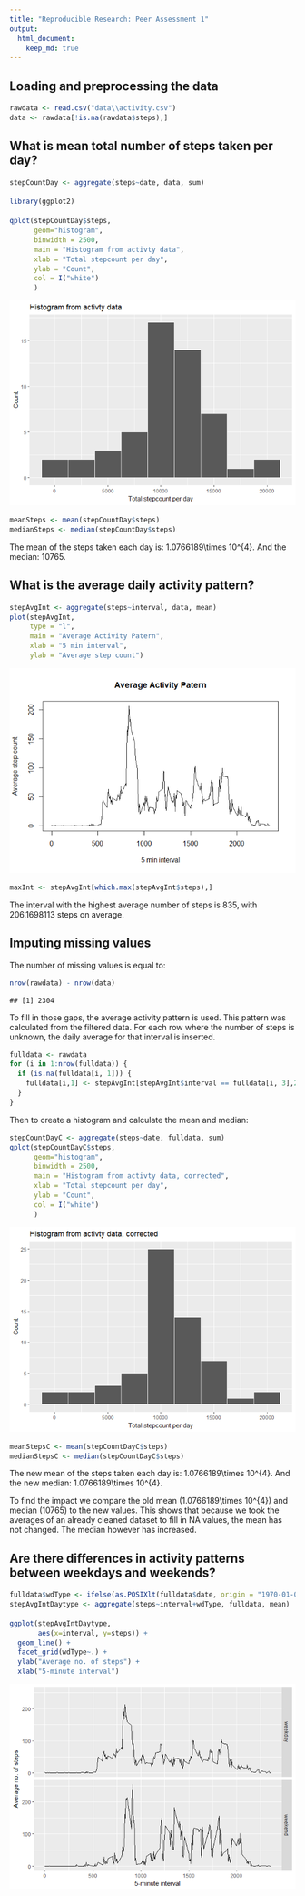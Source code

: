 ```yaml
---
title: "Reproducible Research: Peer Assessment 1"
output: 
  html_document:
    keep_md: true
---
```




## Loading and preprocessing the data


```r
rawdata <- read.csv("data\\activity.csv")
data <- rawdata[!is.na(rawdata$steps),]
```


## What is mean total number of steps taken per day?

```r
stepCountDay <- aggregate(steps~date, data, sum)

library(ggplot2)

qplot(stepCountDay$steps,
      geom="histogram",
      binwidth = 2500,
      main = "Histogram from activty data",
      xlab = "Total stepcount per day",
      ylab = "Count",
      col = I("white")
      )
```

![](PA1_template_files/figure-html/unnamed-chunk-2-1.png)<!-- -->

```r
meanSteps <- mean(stepCountDay$steps)
medianSteps <- median(stepCountDay$steps)
```

The mean of the steps taken each day is: 1.0766189\times 10^{4}.
And the median: 10765.


## What is the average daily activity pattern?

```r
stepAvgInt <- aggregate(steps~interval, data, mean)
plot(stepAvgInt,
     type = "l",
     main = "Average Activity Patern",
     xlab = "5 min interval",
     ylab = "Average step count")
```

![](PA1_template_files/figure-html/unnamed-chunk-3-1.png)<!-- -->

```r
maxInt <- stepAvgInt[which.max(stepAvgInt$steps),]
```
The interval with the highest average number of steps is 835, 
with 206.1698113 steps on average.


## Imputing missing values
The number of missing values is equal to:

```r
nrow(rawdata) - nrow(data)
```

```
## [1] 2304
```

To fill in those gaps, the average activity pattern is used. This pattern was 
calculated from the filtered data. For each row where the number of steps is 
unknown, the daily average for that interval is inserted.


```r
fulldata <- rawdata
for (i in 1:nrow(fulldata)) {
  if (is.na(fulldata[i, 1])) {
    fulldata[i,1] <- stepAvgInt[stepAvgInt$interval == fulldata[i, 3],2]
  }
}
```

Then to create a histogram and calculate the mean and median:

```r
stepCountDayC <- aggregate(steps~date, fulldata, sum)
qplot(stepCountDayC$steps,
      geom="histogram",
      binwidth = 2500,
      main = "Histogram from activty data, corrected",
      xlab = "Total stepcount per day",
      ylab = "Count",
      col = I("white")
      )
```

![](PA1_template_files/figure-html/unnamed-chunk-6-1.png)<!-- -->

```r
meanStepsC <- mean(stepCountDayC$steps)
medianStepsC <- median(stepCountDayC$steps)
```

The new mean of the steps taken each day is: 1.0766189\times 10^{4}.
And the new median: 1.0766189\times 10^{4}.

To find the impact we compare the old mean (1.0766189\times 10^{4}) and median (10765) 
to the new values. This shows that because we took the averages of an already 
cleaned dataset to fill in NA values, the mean has not changed. The median 
however has increased.


## Are there differences in activity patterns between weekdays and weekends?

```r
fulldata$wdType <- ifelse(as.POSIXlt(fulldata$date, origin = "1970-01-01")$wday %in% c(6, 7), "weekend", "weekday" )
stepAvgIntDaytype <- aggregate(steps~interval+wdType, fulldata, mean)

ggplot(stepAvgIntDaytype, 
       aes(x=interval, y=steps)) + 
  geom_line() + 
  facet_grid(wdType~.) +
  ylab("Average no. of steps") +
  xlab("5-minute interval")
```

![](PA1_template_files/figure-html/unnamed-chunk-7-1.png)<!-- -->
